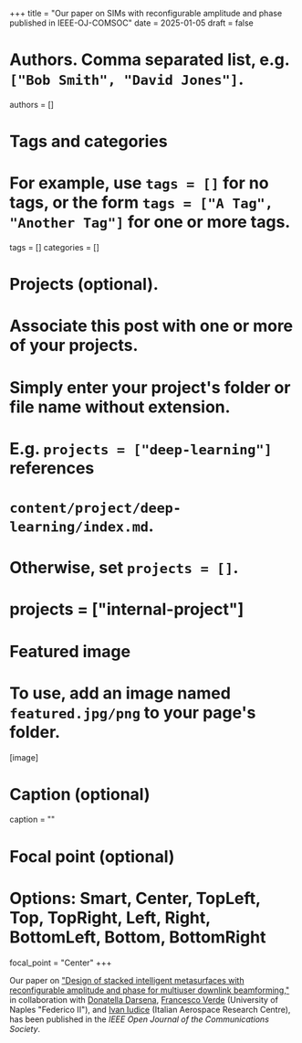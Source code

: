 +++
title = "Our paper on SIMs with reconfigurable amplitude and phase published in IEEE-OJ-COMSOC"
date = 2025-01-05
draft = false

# Authors. Comma separated list, e.g. `["Bob Smith", "David Jones"]`.
authors = []

# Tags and categories
# For example, use `tags = []` for no tags, or the form `tags = ["A Tag", "Another Tag"]` for one or more tags.
tags = []
categories = []

# Projects (optional).
#   Associate this post with one or more of your projects.
#   Simply enter your project's folder or file name without extension.
#   E.g. `projects = ["deep-learning"]` references 
#   `content/project/deep-learning/index.md`.
#   Otherwise, set `projects = []`.
# projects = ["internal-project"]

# Featured image
# To use, add an image named `featured.jpg/png` to your page's folder. 
[image]
  # Caption (optional)
  caption = ""

  # Focal point (optional)
  # Options: Smart, Center, TopLeft, Top, TopRight, Left, Right, BottomLeft, Bottom, BottomRight
  focal_point = "Center"
+++

Our paper on ["Design of stacked intelligent metasurfaces with reconfigurable amplitude and phase for multiuser downlink beamforming,"](/publication/ij-182-ieee-oj-comsoc-2025/)
in collaboration with [Donatella Darsena], [Francesco Verde] (University of Naples "Federico II"), and [Ivan Iudice] (Italian Aerospace Research Centre),
has been published in the *IEEE Open Journal of the Communications Society*. 


[Francesco Verde]: https://www.docenti.unina.it/#!/professor/4652414e434553434f5645524445565244464e4337344831324932333441/riferimenti
[Donatella Darsena]: https://www.docenti.unina.it/#!/professor/444f4e4154454c4c4144415253454e4144525344544c37355435314638333958/curriculum
[Ivan Iudice]: https://scholar.google.it/citations?user=Bcse9yQAAAAJ&hl=it

